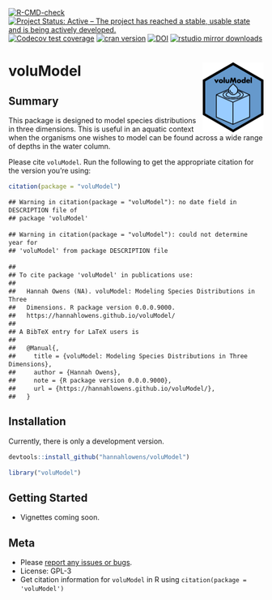 <!-- badges: start -->

[![R-CMD-check](https://github.com/hannahlowens/voluModel/workflows/R-CMD-check/badge.svg)](https://github.com/hannahlowens/voluModel/actions)
[![Project Status: Active – The project has reached a stable, usable state and is being actively developed.](https://www.repostatus.org/badges/latest/active.svg)](https://www.repostatus.org/#active)
[![Codecov test
coverage](https://codecov.io/gh/hannahlowens/voluModel/branch/main/graph/badge.svg)](https://codecov.io/gh/hannahlowens/voluModel?branch=main)
[![cran
version](https://www.r-pkg.org/badges/version/voluModel)](https://cran.r-project.org/package=voluModel)
[![DOI](https://zenodo.org/badge/409153439.svg)](https://zenodo.org/badge/latestdoi/409153439)
[![rstudio mirror
downloads](https://cranlogs.r-pkg.org/badges/voluModel)](https://github.com/r-hub/cranlogs.app)
<!-- badges: end -->

# voluModel <img src='man/figures/logo.png' align="right" height="138" />

## Summary

This package is designed to model species distributions in three
dimensions. This is useful in an aquatic context when the organisms one
wishes to model can be found across a wide range of depths in the water
column.

Please cite `voluModel`. Run the following to get the appropriate
citation for the version you’re using:

``` r
citation(package = "voluModel")
```

    ## Warning in citation(package = "voluModel"): no date field in DESCRIPTION file of
    ## package 'voluModel'

    ## Warning in citation(package = "voluModel"): could not determine year for
    ## 'voluModel' from package DESCRIPTION file

    ## 
    ## To cite package 'voluModel' in publications use:
    ## 
    ##   Hannah Owens (NA). voluModel: Modeling Species Distributions in Three
    ##   Dimensions. R package version 0.0.0.9000.
    ##   https://hannahlowens.github.io/voluModel/
    ## 
    ## A BibTeX entry for LaTeX users is
    ## 
    ##   @Manual{,
    ##     title = {voluModel: Modeling Species Distributions in Three Dimensions},
    ##     author = {Hannah Owens},
    ##     note = {R package version 0.0.0.9000},
    ##     url = {https://hannahlowens.github.io/voluModel/},
    ##   }

## Installation

Currently, there is only a development version.

``` r
devtools::install_github("hannahlowens/voluModel")
```

``` r
library("voluModel")
```

## Getting Started

-   Vignettes coming soon.

## Meta

-   Please [report any issues or
    bugs](https://github.com/hannahlowens/voluModel/issues).
-   License: GPL-3
-   Get citation information for `voluModel` in R using
    `citation(package = 'voluModel')`
